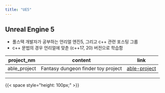```yaml
---
title: "UE5"
---
```


## Unreal Engine 5

* 풀스택 개발자가 공부하는 언리얼 엔진5, 그리고 c++ 관련 포스팅 그룹
* c++ 문법의 경우 언리얼에 맞춘 (c++17, 20) 버전으로 학습함

| project_nm   | content                            | link                                   |
|--------------|------------------------------------|----------------------------------------|
| able_project | Fantasy dungeon finder toy project | [able-project](/ue5/able-project.html) |


---

{{< space style="height: 100px;" >}}
